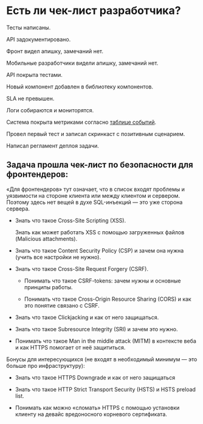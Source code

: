 # Есть ли чек-лист разработчика?

Тесты написаны.

API задокументировано.

Фронт видел апишку, замечаний нет.

Мобильные разработчики видели апишку, замечаний нет.

API покрыта тестами.

Новый компонент добавлен в библиотеку компонентов.

SLA не превышен.

Логи собираются и мониторятся.

Система покрыта метриками согласно [таблице событий](./logs.md).

Провел первый тест и записал скринкаст с позитивным сценарием.

Написал регламент деплоя задачи.

## Задача прошла чек-лист по безопасности для фронтендеров:
«Для фронтендеров» тут означает, что в список входят проблемы и уязвимости на стороне клиента или между клиентом и сервером. Поэтому здесь нет вещей в духе SQL-инъекций — это уже сторона сервера.

- Знать что такое Cross-Site Scripting (XSS).
    
    Знать как может работать XSS с помощью загруженных файлов (Malicious attachments).
  
- Знать что такое Content Security Policy (CSP) и зачем она нужна (учить все настройки не нужно).

- Знать что такое Cross-Site Request Forgery (CSRF).
  - Понимать что такое CSRF-tokens: зачем нужны и основные принципы работы.
  
  - Понимать что такое Cross-Origin Resource Sharing (CORS) и как это понятие связано с CSRF.

- Знать что такое Clickjacking и как от него защищаться.

- Знать что такое Subresource Integrity (SRI) и зачем это нужно.

- Понимать что такое Man in the middle attack (MITM) в контексте веба и как HTTPS помогает от неё защититься.

Бонусы для интересующихся (не входят в необходимый минимум — это больше про инфраструктуру):
- Знать что такое HTTPS Downgrade и как от него защищаться

- Знать что такое  HTTP Strict Transport Security (HSTS) и HSTS preload list.

- Понимать как можно «сломать» HTTPS с помощью установки клиенту на девайс вредоносного корневого сертификата.